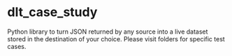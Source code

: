 # dlt_case_study
Python library to turn JSON returned by any source into a live dataset stored in the destination of your choice.
Please visit folders for specific test cases.

